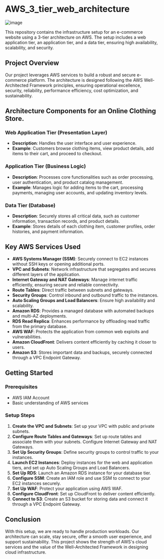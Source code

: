 # AWS_3_tier_web_architecture

![image](https://github.com/IrinaZarzu/3tier_architecture/assets/116802082/9a2e1e91-ec89-42c2-bfb6-37b34400127e)


This repository contains the infrastructure setup for an e-commerce website using a 3-tier architecture on AWS. The setup includes a web application tier, an application tier, and a data tier, ensuring high availability, scalability, and security.

## Project Overview

Our project leverages AWS services to build a robust and secure e-commerce platform. The architecture is designed following the AWS Well-Architected Framework principles, ensuring operational excellence, security, reliability, performance efficiency, cost optimization, and sustainability.

## Architecture Components for an Online Clothing Store.

### Web Application Tier (Presentation Layer)
- **Description**: Handles the user interface and user experience.
- **Example**: Customers browse clothing items, view product details, add items to their cart, and proceed to checkout.

### Application Tier (Business Logic)
- **Description**: Processes core functionalities such as order processing, user authentication, and product catalog management.
- **Example**: Manages logic for adding items to the cart, processing payments, managing user accounts, and updating inventory levels.

### Data Tier (Database)
- **Description**: Securely stores all critical data, such as customer information, transaction records, and product details.
- **Example**: Stores details of each clothing item, customer profiles, order histories, and payment information.

## Key AWS Services Used

- **AWS Systems Manager (SSM)**: Securely connect to EC2 instances without SSH keys or opening additional ports.
- **VPC and Subnets**: Network infrastructure that segregates and secures different layers of the application.
- **Internet Gateway and NAT Gateways**: Manage internet traffic efficiently, ensuring secure and reliable connectivity.
- **Route Tables**: Direct traffic between subnets and gateways.
- **Security Groups**: Control inbound and outbound traffic to the instances.
- **Auto Scaling Groups and Load Balancers**: Ensure high availability and scalability.
- **Amazon RDS**: Provides a managed database with automated backups and multi-AZ deployments.
- **RDS Read Replica**: Enhances performance by offloading read traffic from the primary database.
- **AWS WAF**: Protects the application from common web exploits and vulnerabilities.
- **Amazon CloudFront**: Delivers content efficiently by caching it closer to users.
- **Amazon S3**: Stores important data and backups, securely connected through a VPC Endpoint Gateway.

## Getting Started

### Prerequisites
- AWS IAM Account
- Basic understanding of AWS services

### Setup Steps

1. **Create the VPC and Subnets**: Set up your VPC with public and private subnets.
2. **Configure Route Tables and Gateways**: Set up route tables and associate them with your subnets. Configure Internet Gateway and NAT Gateways.
3. **Set Up Security Groups**: Define security groups to control traffic to your instances.
4. **Launch EC2 Instances**: Deploy instances for the web and application tiers, and set up Auto Scaling Groups and Load Balancers.
5. **Set Up RDS**: Launch an Amazon RDS instance for your database tier.
6. **Configure SSM**: Create an IAM role and use SSM to connect to your EC2 instances securely.
7. **Set Up WAF**: Protect your application using AWS WAF.
8. **Configure CloudFront**: Set up CloudFront to deliver content efficiently.
9. **Connect to S3**: Create an S3 bucket for storing data and connect it through a VPC Endpoint Gateway.

## Conclusion

With this setup, we are ready to handle production workloads. Our architecture can scale, stay secure, offer a smooth user experience, and support sustainability. This project shows the strength of AWS's cloud services and the value of the Well-Architected Framework in designing cloud infrastructure.


